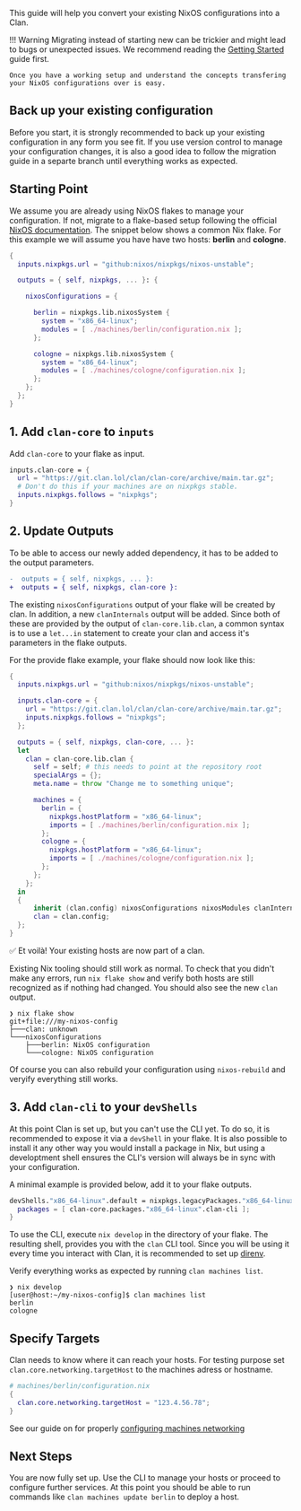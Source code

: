 This guide will help you convert your existing NixOS configurations into a Clan.

!!! Warning
    Migrating instead of starting new can be trickier and might lead to bugs or
    unexpected issues. We recommend reading the [Getting Started](../getting-started/creating-your-first-clan.md) guide first.

    Once you have a working setup and understand the concepts transfering your NixOS configurations over is easy.

## Back up your existing configuration

Before you start, it is strongly recommended to back up your existing
configuration in any form you see fit. If you use version control to manage
your configuration changes, it is also a good idea to follow the migration
guide in a separte branch until everything works as expected.

## Starting Point

We assume you are already using NixOS flakes to manage your configuration. If
not, migrate to a flake-based setup following the official [NixOS
documentation](https://nix.dev/manual/nix/2.25/command-ref/new-cli/nix3-flake.html).
The snippet below shows a common Nix flake. For this example we will assume you
have have two hosts: **berlin** and **cologne**.

```nix
{
  inputs.nixpkgs.url = "github:nixos/nixpkgs/nixos-unstable";

  outputs = { self, nixpkgs, ... }: {

    nixosConfigurations = {

      berlin = nixpkgs.lib.nixosSystem {
        system = "x86_64-linux";
        modules = [ ./machines/berlin/configuration.nix ];
      };

      cologne = nixpkgs.lib.nixosSystem {
        system = "x86_64-linux";
        modules = [ ./machines/cologne/configuration.nix ];
      };
    };
  };
}
```

## 1. Add `clan-core` to `inputs`

Add `clan-core` to your flake as input.

```nix
inputs.clan-core = {
  url = "https://git.clan.lol/clan/clan-core/archive/main.tar.gz";
  # Don't do this if your machines are on nixpkgs stable.
  inputs.nixpkgs.follows = "nixpkgs";
}
```

## 2. Update Outputs

To be able to access our newly added dependency, it has to be added to the
output parameters.

```diff
-  outputs = { self, nixpkgs, ... }:
+  outputs = { self, nixpkgs, clan-core }:
```

The existing `nixosConfigurations` output of your flake will be created by
clan. In addition, a new `clanInternals` output will be added. Since both of
these are provided by the output of `clan-core.lib.clan`, a common syntax is to use a
`let...in` statement to create your clan and access it's parameters in the flake
outputs.

For the provide flake example, your flake should now look like this:

```nix
{
  inputs.nixpkgs.url = "github:nixos/nixpkgs/nixos-unstable";

  inputs.clan-core = {
    url = "https://git.clan.lol/clan/clan-core/archive/main.tar.gz";
    inputs.nixpkgs.follows = "nixpkgs";
  };

  outputs = { self, nixpkgs, clan-core, ... }:
  let
    clan = clan-core.lib.clan {
      self = self; # this needs to point at the repository root
      specialArgs = {};
      meta.name = throw "Change me to something unique";

      machines = {
        berlin = {
          nixpkgs.hostPlatform = "x86_64-linux";
          imports = [ ./machines/berlin/configuration.nix ];
        };
        cologne = {
          nixpkgs.hostPlatform = "x86_64-linux";
          imports = [ ./machines/cologne/configuration.nix ];
        };
      };
    };
  in
  {
      inherit (clan.config) nixosConfigurations nixosModules clanInternals;
      clan = clan.config;
  };
}
```

✅ Et voilà! Your existing hosts are now part of a clan.

Existing Nix tooling
should still work as normal. To check that you didn't make any errors, run `nix
flake show` and verify both hosts are still recognized as if nothing had
changed. You should also see the new `clan` output.

```
❯ nix flake show
git+file:///my-nixos-config
├───clan: unknown
└───nixosConfigurations
    ├───berlin: NixOS configuration
    └───cologne: NixOS configuration
```

Of course you can also rebuild your configuration using `nixos-rebuild` and
veryify everything still works.

## 3. Add `clan-cli` to your `devShells`

At this point Clan is set up, but you can't use the CLI yet. To do so, it is
recommended to expose it via a `devShell` in your flake. It is also possible to
install it any other way you would install a package in Nix, but using a
developtment shell ensures the CLI's version will always be in sync with your
configuration.

A minimal example is provided below, add it to your flake outputs.

```nix
devShells."x86_64-linux".default = nixpkgs.legacyPackages."x86_64-linux".mkShell {
  packages = [ clan-core.packages."x86_64-linux".clan-cli ];
}
```

To use the CLI, execute `nix develop` in the directory of your flake. The
resulting shell, provides you with the `clan` CLI tool. Since you will be using
it every time you interact with Clan, it is recommended to set up
[direnv](https://direnv.net/).

Verify everything works as expected by running `clan machines list`.

```
❯ nix develop
[user@host:~/my-nixos-config]$ clan machines list
berlin
cologne
```

## Specify Targets

Clan needs to know where it can reach your hosts. For testing purpose set
`clan.core.networking.targetHost` to the machines adress or hostname.

```nix
# machines/berlin/configuration.nix
{
  clan.core.networking.targetHost = "123.4.56.78";
}
```

See our guide on for properly [configuring machines networking](../guides/networking/networking.md)

## Next Steps

You are now fully set up. Use the CLI to manage your hosts or proceed to
configure further services. At this point you should be able to run commands
like `clan machines update berlin` to deploy a host.
